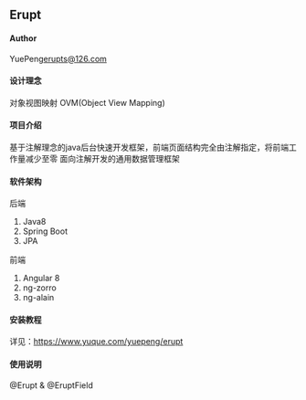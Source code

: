 ## Erupt

#### Author 
YuePeng<erupts@126.com>

#### 设计理念
对象视图映射 OVM(Object View Mapping)

#### 项目介绍
基于注解理念的java后台快速开发框架，前端页面结构完全由注解指定，将前端工作量减少至零
面向注解开发的通用数据管理框架

#### 软件架构
后端
1. Java8
2. Spring Boot
3. JPA

前端
1. Angular 8
2. ng-zorro
3. ng-alain

#### 安装教程
详见：https://www.yuque.com/yuepeng/erupt

#### 使用说明
@Erupt & @EruptField

